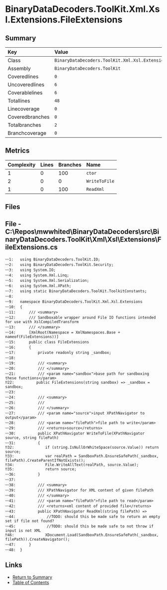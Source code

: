 ﻿# BinaryDataDecoders.ToolKit.Xml.Xsl.Extensions.FileExtensions

## Summary

| Key             | Value                                                          |
| :-------------- | :------------------------------------------------------------- |
| Class           | `BinaryDataDecoders.ToolKit.Xml.Xsl.Extensions.FileExtensions` |
| Assembly        | `BinaryDataDecoders.ToolKit`                                   |
| Coveredlines    | `0`                                                            |
| Uncoveredlines  | `6`                                                            |
| Coverablelines  | `6`                                                            |
| Totallines      | `48`                                                           |
| Linecoverage    | `0`                                                            |
| Coveredbranches | `0`                                                            |
| Totalbranches   | `2`                                                            |
| Branchcoverage  | `0`                                                            |

## Metrics

| Complexity | Lines | Branches | Name          |
| :--------- | :---- | :------- | :------------ |
| 1          | 0     | 100      | `ctor`        |
| 2          | 0     | 0        | `WriteToFile` |
| 1          | 0     | 100      | `ReadXml`     |

## Files

## File - C:\Repos\mwwhited\BinaryDataDecoders\src\BinaryDataDecoders.ToolKit\Xml\Xsl\Extensions\FileExtensions.cs

```CSharp
〰1:   using BinaryDataDecoders.ToolKit.IO;
〰2:   using BinaryDataDecoders.ToolKit.Security;
〰3:   using System.IO;
〰4:   using System.Xml.Linq;
〰5:   using System.Xml.Serialization;
〰6:   using System.Xml.XPath;
〰7:   using static BinaryDataDecoders.ToolKit.ToolkitConstants;
〰8:   
〰9:   namespace BinaryDataDecoders.ToolKit.Xml.Xsl.Extensions
〰10:  {
〰11:      /// <summary>
〰12:      /// Sandboxable wrapper around File IO functions intended for use with XslCompiledTransform
〰13:      /// </summary>
〰14:      [XmlRoot(Namespace = XmlNamespaces.Base + nameof(FileExtensions))]
〰15:      public class FileExtensions
〰16:      {
〰17:          private readonly string _sandbox;
〰18:  
〰19:          /// <summary>
〰20:          /// </summary>
〰21:          /// <param name="sandbox">base path for sandboxing these functions</param>
‼22:          public FileExtensions(string sandbox) => _sandbox = sandbox;
〰23:  
〰24:          /// <summary>
〰25:          ///
〰26:          /// </summary>
〰27:          /// <param name="source">input XPathNavigator to output</param>
〰28:          /// <param name="filePath">file path to write</param>
〰29:          /// <returns>source</returns>
〰30:          public XPathNavigator WriteToFile(XPathNavigator source, string filePath)
〰31:          {
‼32:              if (string.IsNullOrWhiteSpace(source.Value)) return source;
‼33:              var realPath = SandboxPath.EnsureSafePath(_sandbox, filePath).CreateParentIfNotExists();
‼34:              File.WriteAllText(realPath, source.Value);
‼35:              return source;
〰36:          }
〰37:  
〰38:          /// <summary>
〰39:          /// XPathNavigator for XML content of given filePath
〰40:          /// </summary>
〰41:          /// <param name="filePath">file path to read</param>
〰42:          /// <returns>xml content of provided file</returns>
〰43:          public XPathNavigator ReadXml(string filePath) =>
〰44:              //TODO: should this be made safe to return an empty set if file not found?
〰45:              //TODO: should this be made safe to not throw if input is not XML
‼46:              XDocument.Load(SandboxPath.EnsureSafePath(_sandbox, filePath)).CreateNavigator();
〰47:      }
〰48:  }
```

## Links

* [Return to Summary](Summary.md)
* [Table of Contents](../TOC.md)

